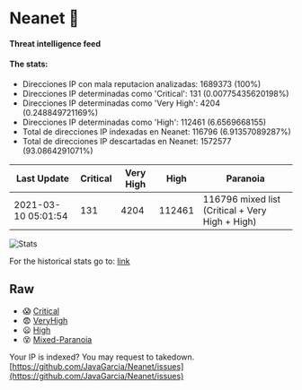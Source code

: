 # Neanet :hocho:
#### Threat intelligence feed
#### The stats:

- Direcciones IP con mala reputacion analizadas: 1689373 (100%)
- Direcciones IP determinadas como 'Critical':  131 (0.00775435620198%)
- Direcciones IP determinadas como 'Very High':  4204 (0.248849721169%)
- Direcciones IP determinadas como 'High':  112461 (6.6569668155)
- Total de direcciones IP indexadas en Neanet:  116796 (6.91357089287%)
- Total de direcciones IP descartadas en Neanet:  1572577 (93.0864291071%)

| Last Update | Critical | Very High | High | Paranoia |
| --- | --- | --- | --- | --- |
| 2021-03-10 05:01:54 | 131 | 4204 | 112461 | 116796 mixed list (Critical + Very High + High)|

![Stats](https://docs.google.com/spreadsheets/d/e/2PACX-1vSnaNMIXVabIpDJjufMlzH7poXnshF3mgd8Is1g9ytUEzVsP5my4Trn8f-xkoLLQ38xpL3HtmUexLo6/pubchart?oid=501124687&format=image)

For the historical stats go to: [link](/stats.csv)
## Raw
- :scream: [Critical](https://raw.githubusercontent.com/JavaGarcia/Neanet/master/blacklists/neanet_critical.txt)
- :fearful: [VeryHigh](https://raw.githubusercontent.com/JavaGarcia/Neanet/master/blacklists/neanet_veryHigh.txtt)
- :frowning: [High](https://raw.githubusercontent.com/JavaGarcia/Neanet/master/blacklists/neanet_high.txt)
- :dizzy_face: [Mixed-Paranoia](https://raw.githubusercontent.com/JavaGarcia/Neanet/master/blacklists/neanet_all.txt)


Your IP is indexed? You may request to takedown. [https://github.com/JavaGarcia/Neanet/issues](https://github.com/JavaGarcia/Neanet/issues)


















































































































































































































































































































































































































































































































































































































































































































































































































































































































































































































































































































































































































































































































































































































































































































































































































































































































































































































































































































































































































































































































































































































































































































































































































































































































































































































































































































































































































































































































































































































































































































































































































































































































































































































































































































































































































































































































































































































































































































































































































































































































































































































































































































































































































































































































































































































































































































































































































































































































































